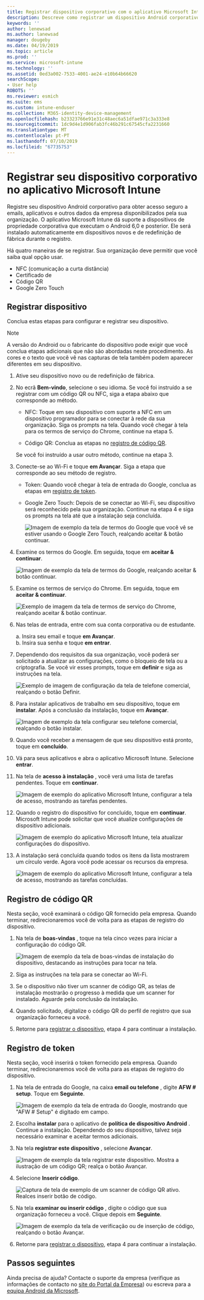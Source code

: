 ```yaml
---
title: Registrar dispositivo corporativo com o aplicativo Microsoft Intune | Microsoft Docs
description: Descreve como registrar um dispositivo Android corporativo no Intune
keywords: ''
author: lenewsad
ms.author: lanewsad
manager: dougeby
ms.date: 04/19/2019
ms.topic: article
ms.prod: ''
ms.service: microsoft-intune
ms.technology: ''
ms.assetid: 0ed3a002-7533-4001-ae24-e10b64b66620
searchScope:
- User help
ROBOTS: ''
ms.reviewer: esmich
ms.suite: ems
ms.custom: intune-enduser
ms.collection: M365-identity-device-management
ms.openlocfilehash: b23323766e91e31c48aec6a51dfae971c3a333e8
ms.sourcegitcommit: 1dc9d4e1d906fab3fc46b291c67545cfa2231660
ms.translationtype: MT
ms.contentlocale: pt-PT
ms.lasthandoff: 07/10/2019
ms.locfileid: "67735753"
---
```

# <a name="enroll-your-corporate-device-with-the-microsoft-intune-app"></a>Registrar seu dispositivo corporativo no aplicativo Microsoft Intune

Registre seu dispositivo Android corporativo para obter acesso seguro a emails, aplicativos e outros dados da empresa disponibilizados pela sua organização. O aplicativo Microsoft Intune dá suporte a dispositivos de propriedade corporativa que executam o Android 6,0 e posterior. Ele será instalado automaticamente em dispositivos novos e de redefinição de fábrica durante o registro. 

Há quatro maneiras de se registrar. Sua organização deve permitir que você saiba qual opção usar.
 
* NFC (comunicação a curta distância)  
* Certificado de  
* Código QR   
* Google Zero Touch  

## <a name="enroll-device"></a>Registrar dispositivo 
Conclua estas etapas para configurar e registrar seu dispositivo.  

> [!NOTE]
> A versão do Android ou o fabricante do dispositivo pode exigir que você conclua etapas adicionais que não são abordadas neste procedimento. As cores e o texto que você vê nas capturas de tela também podem aparecer diferentes em seu dispositivo.  

1. Ative seu dispositivo novo ou de redefinição de fábrica.  
2. No ecrã **Bem-vindo**, selecione o seu idioma.   Se você foi instruído a se registrar com um código QR ou NFC, siga a etapa abaixo que corresponde ao método.  
     * NFC: Toque em seu dispositivo com suporte a NFC em um dispositivo programador para se conectar à rede da sua organização. Siga os prompts na tela. Quando você chegar à tela para os termos de serviço do Chrome, continue na etapa 5.  

     * Código QR: Conclua as etapas no [registro de código QR](#qr-code-enrollment).  

     Se você foi instruído a usar outro método, continue na etapa 3.    

1. Conecte-se ao Wi-Fi e toque **em Avançar**. Siga a etapa que corresponde ao seu método de registro. 

    * Token: Quando você chegar à tela de entrada do Google, conclua as etapas em [registro de token](#token-enrollment).    
    * Google Zero Touch: Depois de se conectar ao Wi-Fi, seu dispositivo será reconhecido pela sua organização. Continue na etapa 4 e siga os prompts na tela até que a instalação seja concluída.    
 
       ![Imagem de exemplo da tela de termos do Google que você vê se estiver usando o Google Zero Touch, realçando aceitar & botão continuar.](./media/google-zero-touch-intune-app-01.png)   
   
4. Examine os termos do Google. Em seguida, toque em **aceitar &AMP; continuar**.  

      ![Imagem de exemplo da tela de termos do Google, realçando aceitar & botão continuar.](./media/fully-managed-intune-app-04.png)   

6. Examine os termos de serviço do Chrome. Em seguida, toque em **aceitar &AMP; continuar**.  

   ![Exemplo de imagem da tela de termos de serviço do Chrome, realçando aceitar & botão continuar.](./media/fully-managed-intune-app-06.png)   

7. Nas telas de entrada, entre com sua conta corporativa ou de estudante.   

    a. Insira seu email e toque **em Avançar**.      
    b. Insira sua senha e toque **em entrar**.  

8. Dependendo dos requisitos da sua organização, você poderá ser solicitado a atualizar as configurações, como o bloqueio de tela ou a criptografia. Se você vir esses prompts, toque em **definir** e siga as instruções na tela.  

   ![Exemplo de imagem de configuração da tela de telefone comercial, realçando o botão Definir.](./media/fully-managed-intune-app-10.png)   

9. Para instalar aplicativos de trabalho em seu dispositivo, toque em **instalar**. Após a conclusão da instalação, toque em **Avançar**.  

   ![Imagem de exemplo da tela configurar seu telefone comercial, realçando o botão instalar.](./media/fully-managed-intune-app-11.png)   

10. Quando você receber a mensagem de que seu dispositivo está pronto, toque em **concluído**. 

11. Vá para seus aplicativos e abra o aplicativo Microsoft Intune. Selecione **entrar**. 

12. Na tela de **acesso à instalação** , você verá uma lista de tarefas pendentes. Toque em **continuar**.  

       ![Imagem de exemplo do aplicativo Microsoft Intune, configurar a tela de acesso, mostrando as tarefas pendentes.](./media/fully-managed-intune-app-14.png)   

13. Quando o registro do dispositivo for concluído, toque em **continuar**. Microsoft Intune pode solicitar que você atualize configurações de dispositivo adicionais.   

       ![Imagem de exemplo do aplicativo Microsoft Intune, tela atualizar configurações do dispositivo.](./media/fully-managed-intune-app-15-2.png)   

14. A instalação será concluída quando todos os itens da lista mostrarem um círculo verde. Agora você pode acessar os recursos da empresa.  

       ![Imagem de exemplo do aplicativo Microsoft Intune, configurar a tela de acesso, mostrando as tarefas concluídas.](./media/fully-managed-intune-app-16.png)   


## <a name="qr-code-enrollment"></a>Registro de código QR  
Nesta seção, você examinará o código QR fornecido pela empresa.  Quando terminar, redirecionaremos você de volta para as etapas de registro do dispositivo.     
  
1. Na tela de **boas-vindas** , toque na tela cinco vezes para iniciar a configuração do código QR.  

   ![Imagem de exemplo da tela de boas-vindas de instalação do dispositivo, destacando as instruções para tocar na tela.](./media/qr-code-intune-app-01.png)  

2. Siga as instruções na tela para se conectar ao Wi-Fi.  
3. Se o dispositivo não tiver um scanner de código QR, as telas de instalação mostrarão o progresso à medida que um scanner for instalado. Aguarde pela conclusão da instalação.  
4. Quando solicitado, digitalize o código QR do perfil de registro que sua organização forneceu a você.  
5. Retorne para [registrar o dispositivo](#enroll-device), etapa 4 para continuar a instalação.  

## <a name="token-enrollment"></a>Registro de token  
Nesta seção, você inserirá o token fornecido pela empresa. Quando terminar, redirecionaremos você de volta para as etapas de registro do dispositivo.  

1. Na tela de entrada do Google, na caixa **email ou telefone** , digite **AFW # setup**. Toque em **Seguinte**. 

   ![Imagem de exemplo da tela de entrada do Google, mostrando que "AFW # Setup" é digitado em campo.](./media/token-intune-app-01.png)   

2. Escolha **instalar** para o aplicativo de **política de dispositivo Android** . Continue a instalação. Dependendo do seu dispositivo, talvez seja necessário examinar e aceitar termos adicionais.    

3. Na tela **registrar este dispositivo** , selecione **Avançar**.  

   ![Imagem de exemplo da tela registrar este dispositivo. Mostra a ilustração de um código QR; realça o botão Avançar.](./media/token-intune-app-02.png)  

4. Selecione **Inserir código**.

   ![Captura de tela de exemplo de um scanner de código QR ativo. Realces inserir botão de código.](./media/token-intune-app-03.png)  

5. Na tela **examinar ou inserir código** , digite o código que sua organização forneceu a você.  Clique depois em **Seguinte**.  

   ![Imagem de exemplo da tela de verificação ou de inserção de código, realçando o botão Avançar.](./media/token-intune-app-04.png)  

6. Retorne para [registrar o dispositivo](#enroll-device), etapa 4 para continuar a instalação.  



## <a name="next-steps"></a>Passos seguintes   
Ainda precisa de ajuda? Contacte o suporte da empresa (verifique as informações de contacto no [site do Portal da Empresa](https://go.microsoft.com/fwlink/?linkid=2010980)) ou escreva para a <a href="mailto:wintunedroidfbk@microsoft.com?subject=I'm having trouble with enrolling my Android device&body=Describe the issue you're experiencing here.">equipa Android da Microsoft</a>.  
